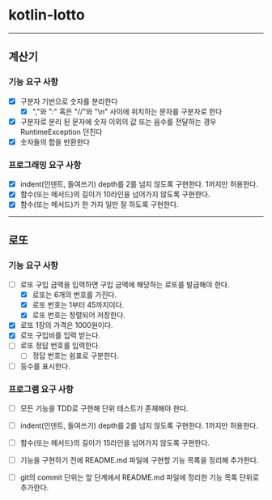 # kotlin-lotto

---
## 계산기
### 기능 요구 사항
- [X] 구분자 기반으로 숫자를 분리한다
   - [X] ","와 ":" 혹은 "//"와 "\n" 사이에 위치하는 문자를 구분자로 한다
- [X] 구분자로 분리 된 문자에 숫자 이외의 값 또는 음수를 전달하는 경우 RuntimeException 던진다
- [X] 숫자들의 합을 반환한다

### 프로그래밍 요구 사항
- [X] indent(인덴트, 들여쓰기) depth를 2를 넘지 않도록 구현한다. 1까지만 허용한다.
- [X] 함수(또는 메서드)의 길이가 10라인을 넘어가지 않도록 구현한다.
- [X] 함수(또는 메서드)가 한 가지 일만 잘 하도록 구현한다.

---
## 로또
### 기능 요구 사항
- [ ] 로또 구입 금액을 입력하면 구입 금액에 해당하는 로또를 발급해야 한다.
   - [X] 로또는 6개의 번호를 가진다.
   - [X] 로또 번호는 1부터 45까지이다.
   - [X] 로또 번호는 정렬되어 저장한다.
- [X] 로또 1장의 가격은 1000원이다.
- [X] 로또 구입비를 입력 받는다.
- [ ] 로또 정답 번호를 입력한다.
   - [ ] 정답 번호는 쉼표로 구분한다.
- [ ] 등수를 표시한다.

### 프로그램 요구 사항
- [ ] 모든 기능을 TDD로 구현해 단위 테스트가 존재해야 한다.
- [ ] indent(인덴트, 들여쓰기) depth를 2를 넘지 않도록 구현한다. 1까지만 허용한다.
- [ ] 함수(또는 메서드)의 길이가 15라인을 넘어가지 않도록 구현한다.
- [ ] 기능을 구현하기 전에 README.md 파일에 구현할 기능 목록을 정리해 추가한다.
- [ ] git의 commit 단위는 앞 단계에서 README.md 파일에 정리한 기능 목록 단위로 추가한다.

